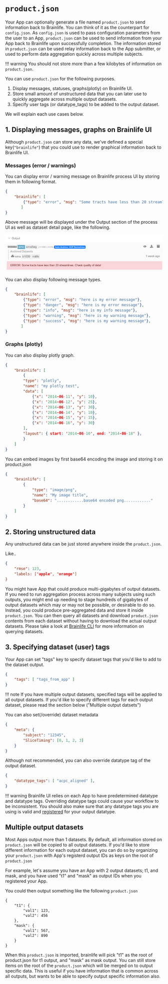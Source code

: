 # `product.json`

Your App can optionally generate a file named `product.json` to send information back to Brainlife. You can think of it as the counterpart for `config.json`. As `config.json` is used to pass configuration parameters from the user to an App, `product.json` can be used to send information from your App back to Brainlife upon successfully completion. The information stored in  `product.json` can be used relay information back to the App submitter, or used to perform data aggregation quickly across multiple subjects.

!!! warning
    You should not store more than a few kilobytes of information on `product.json`.

You can use `product.json` for the following purposes.

1. Display messages, statuses, graphs(plotly) on Brainlife UI.
2. Store small amount of unstructured data that you can later use to quickly aggregate across multiple output datasets.
3. Specify user tags (or datatype_tags) to be added to the output dataset.

We will explain each use cases below.

## 1. Displaying messages, graphs on Brainlife UI

<!--

### Images

```json
{
	"brainlife": [
		{
			"type": "image",
			"label": "xyz-image",
			"path": "./images/myimage.png"
		}
    ]
}
```
-->

Although `product.json` can store any data, we've defined a special key(`"brainlife"`) that you could use to render graphical information back to Brainlife UI.

### Messages (error / warnings)

You can display error / warning message on Brainlife process UI by storing them in following format.

```json
{
	"brainlife": [
		{"type": "error", "msg": "Some tracts have less than 20 streamlines. Check quality of data!"},
       ]
}
```

Above message will be displayed under the Output section of the process UI as well as dataset detail page, like the following.

![messages](/docs/img/product.messages.png)

You can also display following message types.

```json
{
	"brainlife": [
		{"type": "error", "msg": "here is my error message"},
		{"type": "danger", "msg": "here is my error message"},
		{"type": "info", "msg": "here is my info message"},
		{"type": "warning", "msg": "here is my warning message"},
		{"type": "success", "msg": "here is my warning message"},
       ]
}
```

### Graphs (plotly)

You can also display plotly graph.


```json
{
	"brainlife": [
        {
		"type": "plotly",
		"name": "my plotly test",
		"data": [ 
			{"x": '2014-06-11', "y": 10}, 
			{"x": '2014-06-12', "y": 25}, 
			{"x": '2014-06-13', "y": 30},
			{"x": '2014-06-14', "y": 10}, 
			{"x": '2014-06-15', "y": 15}, 
			{"x": '2014-06-16', "y": 30} 
		],
		"layout": { start: '2014-06-10', end: '2014-06-18' },
		}	
	]
}
```

You can embed images by first base64 encoding the image and storing it on product.json


```json
{
    "brainlife": [
        { 
            "type": "image/png", 
            "name": "My image title",
            "base64": "............base64 encoded png............"
        }
    ]
}
```

## 2. Storing unstructured data

Any unstructured data can be just stored anywhere inside the `product.json`. 

Like..

```json
{
    "rmse": 123,
    "labels: ["apple", "orange"]
}
```

You might have App that could produce multi-gigabytes of output datasets. If you need to run aggregation process across many subjects using such outputs, you might end up needing to stage hundreds of gigabytes of output datasets which may or may not be possible, or desirable to do so. Instead, you could produce pre-aggregated data and store it inside `product.json`. You can then query all datasets and download `product.json` contents from each dataset without having to download the actual output datasets. Please take a look at [Brainlife CLI](https://github.com/brain-life/cli) for more information on querying datasets.

<!--
By storing all pre-aggregated information in `product.json`, you can create a Javascript based visualizer that can simply query and consume information to visualize. User can then dynamically update query and play around with the data.   

For developer who doesn't want to code in Javascript, we could provide more standard "App" way of accomplishing the same thing by staging product.json from each input dataset (rather than the actual dataset) and let it do the aggregation and generate some static images / graphs (or product.json / visjs!) 

Deverloper can also use Brainlife API to query for datasets and its product.json and run it via command line. Such App can live completely outside Brainlife UI.
-->


## 3. Specifying dataset (user) tags

Your App can set "tags" key to specify dataset tags that you'd like to add to the dataset output. 

```json
{
    "tags": [ "tags_from_app" ]
}
```

!!! note
    If you have multiple output datasets, specified tags will be applied to all output datasets. If you'd like to specify different tags
    for each output dataset, please read the section below ("Multiple output datsets")

You can also set(/override) dataset metadata

```json
{
    "meta": {
        "subject": "12345",
        "SliceTiming": [0, 1, 2, 3]
    }
}
```

Although not recommended, you can also override datatype tag of the output dataset.

```json
{
    "datatype_tags": [ "acpc_aligned" ],
}
```

!!! warning 
    Brainlife UI relies on each App to have predetermined datatype and datatype tags. Overriding datatype tags could cause your workflow
    to be inconsistent. You should also make sure that any datatype tags you are using is valid and [registered](https://brainlife.io/datatypes) for your output datatype.

## Multiple output datasets

Most Apps output more than 1 datasets. By default, all information stored on `product.json` will be copied to all output datasets. If you'd like to store different information for each output dataset, you can do so by organizing your `product.json` with App's registerd output IDs as keys on the root of `product.json`

For example, let's assume you have an App with 2 output datasets; t1, and mask, and you have used "t1" and "mask" as output IDs when you registered your App.

You could then output something like the following `product.json`

```
{
    "t1": {
        "val1": 123,
        "val2": 456
    },
    "mask": {
        "val1": 567,
        "val2": 890
    }
}

```

When this `product.json` is imported, brainlife will pick "t1" as the root of product.json for t1 output, and "mask" as mask output. You can still store items on the root of the `product.json` which will be merged on to output specific data. This is useful if you have information that is common across all outputs, but wants to be able to specify output specific information also.
